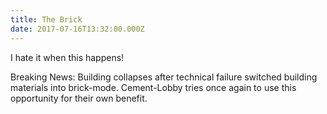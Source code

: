 ```yaml
---
title: The Brick
date: 2017-07-16T13:32:00.000Z
---
```


I hate it when this happens!

<section class="hidden" aria-description="Hidden text" tabindex="0">
Breaking News: Building collapses after technical failure switched building materials into brick-mode. Cement-Lobby tries once again to use this opportunity for their own benefit.
</section>